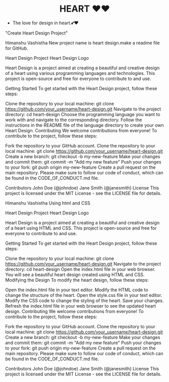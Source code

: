 <h1 align=" center" >HEART ❤️❤️</h1>

- The love for design in heart.💕❤️

"Create Heart Design Project"


Himanshu Vashistha
New project name is heart design.make a readme file for GitHub.

Heart Design Project
Heart Design Logo

Heart Design is a project aimed at creating a beautiful and creative design of a heart using various programming languages and technologies. This project is open-source and free for everyone to contribute to and use.

Getting Started
To get started with the Heart Design project, follow these steps:

Clone the repository to your local machine: git clone https://github.com/your_username/heart-design.git
Navigate to the project directory: cd heart-design
Choose the programming language you want to work with and navigate to the corresponding directory.
Follow the instructions in the README file of the language directory to create your own Heart Design.
Contributing
We welcome contributions from everyone! To contribute to the project, follow these steps:

Fork the repository to your GitHub account.
Clone the repository to your local machine: git clone https://github.com/your_username/heart-design.git
Create a new branch: git checkout -b my-new-feature
Make your changes and commit them: git commit -m "Add my new feature"
Push your changes to your fork: git push origin my-new-feature
Create a pull request on the main repository.
Please make sure to follow our code of conduct, which can be found in the CODE_OF_CONDUCT.md file.

Contributors
John Doe (@johndoe)
Jane Smith (@janesmith)
License
This project is licensed under the MIT License - see the LICENSE file for details.




Himanshu Vashistha
Using html and CSS 

Heart Design Project
Heart Design Logo

Heart Design is a project aimed at creating a beautiful and creative design of a heart using HTML and CSS. This project is open-source and free for everyone to contribute to and use.

Getting Started
To get started with the Heart Design project, follow these steps:

Clone the repository to your local machine: git clone https://github.com/your_username/heart-design.git
Navigate to the project directory: cd heart-design
Open the index.html file in your web browser.
You will see a beautiful heart design created using HTML and CSS.
Modifying the Design
To modify the heart design, follow these steps:

Open the index.html file in your text editor.
Modify the HTML code to change the structure of the heart.
Open the style.css file in your text editor.
Modify the CSS code to change the styling of the heart.
Save your changes.
Refresh the index.html file in your web browser to see the updated heart design.
Contributing
We welcome contributions from everyone! To contribute to the project, follow these steps:

Fork the repository to your GitHub account.
Clone the repository to your local machine: git clone https://github.com/your_username/heart-design.git
Create a new branch: git checkout -b my-new-feature
Make your changes and commit them: git commit -m "Add my new feature"
Push your changes to your fork: git push origin my-new-feature
Create a pull request on the main repository.
Please make sure to follow our code of conduct, which can be found in the CODE_OF_CONDUCT.md file.

Contributors
John Doe (@johndoe)
Jane Smith (@janesmith)
License
This project is licensed under the MIT License - see the LICENSE file for details.
